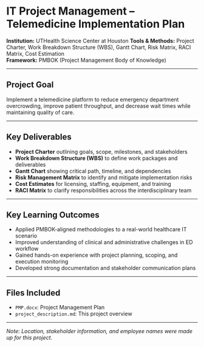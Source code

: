 # IT Project Management – Telemedicine Implementation Plan

**Institution:** UTHealth Science Center at Houston
**Tools & Methods:** Project Charter, Work Breakdown Structure (WBS), Gantt Chart, Risk Matrix, RACI Matrix, Cost Estimation  
**Framework:** PMBOK (Project Management Body of Knowledge)

---

## Project Goal

Implement a telemedicine platform to reduce emergency department overcrowding, improve patient throughput, and decrease wait times while maintaining quality of care.

---

## Key Deliverables

- **Project Charter** outlining goals, scope, milestones, and stakeholders  
- **Work Breakdown Structure (WBS)** to define work packages and deliverables  
- **Gantt Chart** showing critical path, timeline, and dependencies  
- **Risk Management Matrix** to identify and mitigate implementation risks  
- **Cost Estimates** for licensing, staffing, equipment, and training  
- **RACI Matrix** to clarify responsibilities across the interdisciplinary team  

---

## Key Learning Outcomes

- Applied PMBOK-aligned methodologies to a real-world healthcare IT scenario  
- Improved understanding of clinical and administrative challenges in ED workflow  
- Gained hands-on experience with project planning, scoping, and execution monitoring  
- Developed strong documentation and stakeholder communication plans  

---

## Files Included

- `PMP.docx`: Project Management Plan
- `project_description.md`: This project overview

---

*Note: Location, stakeholder information, and employee names were made up for this project.*
